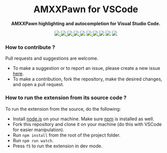 <div align="center">
  <h1>AMXXPawn for VSCode</h1>
  <p>
    <strong>AMXXPawn highlighting and autocompletion for Visual Studio Code.
    </strong>
  </p>
  <p style="margin-bottom: 0.5ex;">
    <a href="https://github.com/Sarrus1/sourcepawn-studio/releases/">
      <img
        src="https://img.shields.io/visual-studio-marketplace/v/Sarrus.amxxpawn-vscode?include_prereleases"
        />
    </a>
    <a href="https://github.com/Sarrus1/sourcepawn-studio/releases/latest">
      <img
        src="https://img.shields.io/visual-studio-marketplace/i/Sarrus.amxxpawn-vscode"
        />
    </a>
    <a href="https://github.com/Sarrus1/sourcepawn-studio/releases/latest">
      <img
        src="https://img.shields.io/visual-studio-marketplace/d/Sarrus.amxxpawn-vscode"
        />
    </a>
    <a href="https://marketplace.visualstudio.com/items?itemName=Sarrus.amxxpawn-vscode&ssr=false#review-details">
      <img
        src="https://img.shields.io/visual-studio-marketplace/r/Sarrus.amxxpawn-vscode"
        />
    </a>
    <img
      src="https://img.shields.io/github/last-commit/Sarrus1/sourcepawn-studio"
      />
    <a href="https://github.com/Sarrus1/sourcepawn-studio/issues">
      <img
        src="https://img.shields.io/github/issues/Sarrus1/sourcepawn-studio"
        />
    </a>
    <a href="https://github.com/Sarrus1/sourcepawn-studio/issues?q=is%3Aissue+is%3Aclosed">
      <img
        src="https://img.shields.io/github/issues-closed/Sarrus1/sourcepawn-studio"
        />
    </a>
    <img
      src="https://www.codefactor.io/repository/github/Sarrus1/sourcepawn-studio/badge"
      />
    <img
      src="https://img.shields.io/github/actions/workflow/status/Sarrus1/sourcepawn-studio/release.yml?branch=main"
      />
    <a href="https://codecov.io/gh/Sarrus1/sourcepawn-studio">
      <img
        src="https://codecov.io/gh/Sarrus1/sourcepawn-studio/branch/main/graph/badge.svg"
        />
    </a>
  </p>
</div>

### How to contribute ?

Pull requests and suggestions are welcome.

- To make a suggestion or to report an issue, please create a new issue [here](https://github.com/Sarrus1/sourcepawn-studio/issues).
- To make a contribution, fork the repository, make the desired changes, and open a pull request.

### How to run the extension from its source code ?

To run the extension from the source, do the following:

- Install [node.js](https://nodejs.org) on your machine. Make sure [npm](https://docs.npmjs.com/downloading-and-installing-node-js-and-npm/) is installed as well.
- Fork this repository and clone it on your machine (do this with VSCode for easier manipulation).
- Run `npm install` from the root of the project folder.
- Run `npm run watch`.
- Press `f5` to run the extension in dev mode.
